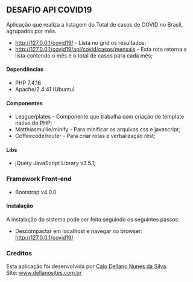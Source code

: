 ## DESAFIO API COVID19
Aplicação que realiza a listagem do Total de casos de COVID no Brasil, agrupados por mês.
* http://127.0.0.1/covid19/ - Lista no grid os resultados;
* http://127.0.0.1/covid19/api/covid/casos/mensais - Esta rota retorna a lista contendo o mês e o total de casos para cada mês;

#### Dependências
* PHP 7.4.16
* Apache/2.4.41 (Ubuntu)

#### Componentes

* League/plates - Componente que trabalha com criação de template nativo do PHP;
* Matthiasmullie/minify - Para minificar os arquivos css e javascript;
* Coffeecode/router - Para criar rotas e verbalização rest;

#### Libs
* jQuery JavaScript Library v3.5.1;

### Framework Front-end
* Bootstrap v4.0.0

#### Instalação
A instalação do sistema pode ser feita seguindo os seguintes passos:
* Descompactar em localhost e navegar no browser: http://127.0.0.1/covid19/

### Creditos
Esta aplicação foi desenvolvida por [Caio Dellano Nunes da Silva](mailto:bladellano@gmail.com).
<br>
Site: www.dellanosites.com.br
